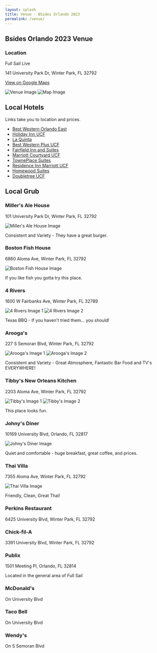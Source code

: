 ```yaml
---
layout: splash
title: Venue - BSides Orlando 2023
permalink: /venue/
---
```


Bsides Orlando 2023 Venue
-------------------------

### Location

Full Sail Live

141 University Park Dr, Winter Park, FL 32792

[View on Google Maps](https://goo.gl/maps/ZBtsMG7EK2UiFKZk9)

![Venue Image](/assets/images/fullsail.jpg) ![Map Image](/assets/images/map.png)

Local Hotels
------------

Links take you to location and prices.

*   [Best Western Orlando East](https://www.bestwestern.com/en_US/book/hotel-rooms.10346.html)
*   [Holiday Inn UCF](https://www.ihg.com/holidayinn/hotels/us/en/orlando/mcohs/hoteldetail)
*   [La Quinta](https://www.wyndhamhotels.com/laquinta/orlando-florida/la-quinta-orlando-ucf/overview)
*   [Best Western Plus UCF](https://www.bestwestern.com/en_US/book/hotel-rooms.10429.html)
*   [Fairfield Inn and Suites](https://www.marriott.com/en-us/hotels/mcouc-fairfield-inn-and-suites-orlando-east-ucf-area/overview/)
*   [Marriott Courtyard UCF](https://www.marriott.com/en-us/hotels/mcoce-courtyard-orlando-east-ucf-area/overview/)
*   [TownePlace Suites](https://www.marriott.com/en-us/hotels/mcots-towneplace-suites-orlando-east-ucf-area/overview/)
*   [Residence Inn Marriott UCF](https://www.marriott.com/en-us/hotels/mcore-residence-inn-orlando-east-ucf-area/overview/)
*   [Homewood Suites](https://www.hilton.com/en/hotels/mcoafhw-homewood-suites-orlando-ucf-area/)
*   [Doubletree UCF](https://www.hilton.com/en/hotels/orloedt-doubletree-orlando-east-ucf-area/)

Local Grub
----------

### Miller's Ale House

101 University Park Dr, Winter Park, FL 32792

![Miller's Ale House Image](/assets/images/millers.png)

Consistent and Variety - They have a great burger.

### Boston Fish House

6860 Aloma Ave, Winter Park, FL 32792

![Boston Fish House Image](/assets/images/bostonfishhouse.png)

If you like fish you gotta try this place.

### 4 Rivers

1600 W Fairbanks Ave, Winter Park, FL 32789

![4 Rivers Image 1](/assets/images/smokehouse.png) ![4 Rivers Image 2](/assets/images/smokhouse-2.png)

Texas BBQ - If you haven't tried them... you should!

### Arooga's

227 S Semoran Blvd, Winter Park, FL 32792

![Arooga's Image 1](/assets/images/arcogas.png) ![Arooga's Image 2](/assets/images/arcogas-2.png)

Consistent and Variety - Great Atmosphere, Fantastic Bar Food and TV's EVERYWHERE!

### Tibby's New Orleans Kitchen

2203 Aloma Ave, Winter Park, FL 32792

![Tibby's Image 1](/assets/images/tibbys.png) ![Tibby's Image 2](/assets/images/tibbys-2.png)

This place looks fun.

### Johny's Diner

10169 University Blvd, Orlando, FL 32817

![Johny's Diner Image](/assets/images/johnnys.png)

Quiet and comfortable - huge breakfast, great coffee, and prices.

### Thai Villa

7355 Aloma Ave, Winter Park, FL 32792

![Thai Villa Image](/assets/images/thaivilla.png)

Friendly, Clean, Great Thai!

### Perkins Restaurant

6425 University Blvd, Winter Park, FL 32792

### Chick-fil-A

3391 University Blvd, Winter Park, FL 32792

### Publix

1501 Meeting Pl, Orlando, FL 32814

Located in the general area of Full Sail

### McDonald's

On University Blvd

### Taco Bell

On University Blvd

### Wendy's

On S Semoran Blvd
